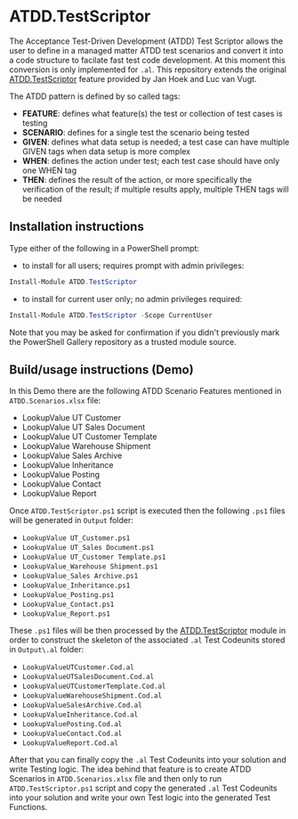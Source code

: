 # ATDD.TestScriptor
The Acceptance Test-Driven Development (ATDD) Test Scriptor allows the user to define in a managed matter ATDD test scenarios and convert it into a code structure to facilate fast test code development. At this moment this conversion is only implemented for `.al`.
This repository extends the original [ATDD.TestScriptor](https://github.com/fluxxus-nl/ATDD.TestScriptor) feature provided by Jan Hoek and Luc van Vugt.

The ATDD pattern is defined by so called tags:

*	**FEATURE**: defines what feature(s) the test or collection of test cases is testing
*	**SCENARIO**: defines for a single test the scenario being tested
*	**GIVEN**: defines what data setup is needed; a test case can have multiple GIVEN tags when data setup is more complex
*	**WHEN**: defines the action under test; each test case should have only one WHEN tag
*	**THEN**: defines the result of the action, or more specifically the verification of the result; if multiple results apply, multiple THEN tags will be needed

## Installation instructions
Type either of the following in a PowerShell prompt:

- to install for all users; requires prompt with admin privileges: 
```powershell
Install-Module ATDD.TestScriptor 
```
- to install for current user only; no admin privileges required:
```powershell
Install-Module ATDD.TestScriptor -Scope CurrentUser 
```

Note that you may be asked for confirmation if you didn't previously mark the PowerShell Gallery repository as a trusted module source.

## Build/usage instructions (Demo)

In this Demo there are the following ATDD Scenario Features mentioned in `ATDD.Scenarios.xlsx` file:

- LookupValue UT Customer
- LookupValue UT Sales Document
- LookupValue UT Customer Template
- LookupValue Warehouse Shipment
- LookupValue Sales Archive
- LookupValue Inheritance
- LookupValue Posting
- LookupValue Contact
- LookupValue Report

Once `ATDD.TestScriptor.ps1` script is executed then the following `.ps1` files will be generated in `Output` folder:

- `LookupValue UT_Customer.ps1`
- `LookupValue UT_Sales Document.ps1`
- `LookupValue UT_Customer Template.ps1`
- `LookupValue_Warehouse Shipment.ps1`
- `LookupValue_Sales Archive.ps1`
- `LookupValue_Inheritance.ps1`
- `LookupValue_Posting.ps1`
- `LookupValue_Contact.ps1`
- `LookupValue_Report.ps1`

These `.ps1` files will be then processed by the  [ATDD.TestScriptor](https://www.powershellgallery.com/packages/ATDD.TestScriptor/0.0.7) module in order to  construct the skeleton of the associated `.al` Test Codeunits stored in `Output\.al` folder:

- `LookupValueUTCustomer.Cod.al`
- `LookupValueUTSalesDocument.Cod.al`
- `LookupValueUTCustomerTemplate.Cod.al`
- `LookupValueWarehouseShipment.Cod.al`
- `LookupValueSalesArchive.Cod.al`
- `LookupValueInheritance.Cod.al`
- `LookupValuePosting.Cod.al`
- `LookupValueContact.Cod.al`
- `LookupValueReport.Cod.al`

After that you can finally copy the `.al` Test Codeunits into your solution and write Testing logic. The idea behind that feature is to create ATDD Scenarios in `ATDD.Scenarios.xlsx` file and then only to run `ATDD.TestScriptor.ps1` script and copy the generated `.al` Test Codeunits into your solution and write your own Test logic into the generated Test Functions. 